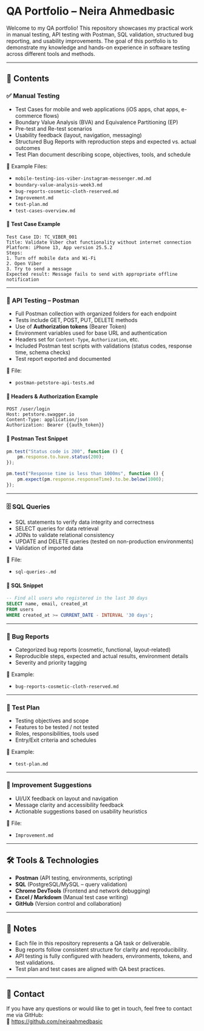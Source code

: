 # QA Portfolio – Neira Ahmedbasic

Welcome to my QA portfolio! This repository showcases my practical work in manual testing, API testing with Postman, SQL validation, structured bug reporting, and usability improvements. The goal of this portfolio is to demonstrate my knowledge and hands-on experience in software testing across different tools and methods.

---

## 📁 Contents

### ✅ Manual Testing

- Test Cases for mobile and web applications (iOS apps, chat apps, e-commerce flows)
- Boundary Value Analysis (BVA) and Equivalence Partitioning (EP)
- Pre-test and Re-test scenarios
- Usability feedback (layout, navigation, messaging)
- Structured Bug Reports with reproduction steps and expected vs. actual outcomes
- Test Plan document describing scope, objectives, tools, and schedule

📄 Example Files:
- `mobile-testing-ios-viber-instagram-messenger.md.md`
- `boundary-value-analysis-week3.md`
- `bug-reports-cosmetic-cloth-reserved.md`
- `Improvement.md`
- `test-plan.md`
- `test-cases-overview.md`

#### 🧾 Test Case Example

```
Test Case ID: TC_VIBER_001  
Title: Validate Viber chat functionality without internet connection  
Platform: iPhone 13, App version 25.5.2  
Steps:  
1. Turn off mobile data and Wi-Fi  
2. Open Viber  
3. Try to send a message  
Expected result: Message fails to send with appropriate offline notification  
```

---

### 🔌 API Testing – Postman

- Full Postman collection with organized folders for each endpoint
- Tests include GET, POST, PUT, DELETE methods
- Use of **Authorization tokens** (Bearer Token)  
- Environment variables used for base URL and authentication  
- Headers set for `Content-Type`, `Authorization`, etc.  
- Included Postman test scripts with validations (status codes, response time, schema checks)
- Test report exported and documented

📄 File:
- `postman-petstore-api-tests.md`

#### 🔐 Headers & Authorization Example

```
POST /user/login
Host: petstore.swagger.io
Content-Type: application/json
Authorization: Bearer {{auth_token}}
```

#### 🧪 Postman Test Snippet

```javascript
pm.test("Status code is 200", function () {
    pm.response.to.have.status(200);
});

pm.test("Response time is less than 1000ms", function () {
    pm.expect(pm.response.responseTime).to.be.below(1000);
});
```

---

### 🗄️ SQL Queries

- SQL statements to verify data integrity and correctness
- SELECT queries for data retrieval
- JOINs to validate relational consistency
- UPDATE and DELETE queries (tested on non-production environments)
- Validation of imported data

📄 File:
- `sql-queries-.md`

#### 🧾 SQL Snippet

```sql
-- Find all users who registered in the last 30 days
SELECT name, email, created_at
FROM users
WHERE created_at >= CURRENT_DATE - INTERVAL '30 days';
```

---

### 🔧 Bug Reports

- Categorized bug reports (cosmetic, functional, layout-related)
- Reproducible steps, expected and actual results, environment details
- Severity and priority tagging

📄 Example:
- `bug-reports-cosmetic-cloth-reserved.md`

---

### 📄 Test Plan

- Testing objectives and scope
- Features to be tested / not tested
- Roles, responsibilities, tools used
- Entry/Exit criteria and schedules

📄 Example:
- `test-plan.md`

---

### 🧾 Improvement Suggestions

- UI/UX feedback on layout and navigation
- Message clarity and accessibility feedback
- Actionable suggestions based on usability heuristics

📄 File:
- `Improvement.md`

---

## 🛠️ Tools & Technologies

- **Postman** (API testing, environments, scripting)
- **SQL** (PostgreSQL/MySQL – query validation)
- **Chrome DevTools** (Frontend and network debugging)
- **Excel / Markdown** (Manual test case writing)
- **GitHub** (Version control and collaboration)

---

## 🔗 Notes

- Each file in this repository represents a QA task or deliverable.
- Bug reports follow consistent structure for clarity and reproducibility.
- API testing is fully configured with headers, environments, tokens, and test validations.
- Test plan and test cases are aligned with QA best practices.

---

## 📧 Contact

If you have any questions or would like to get in touch, feel free to contact me via GitHub:  
🔗 https://github.com/neiraahmedbasic
